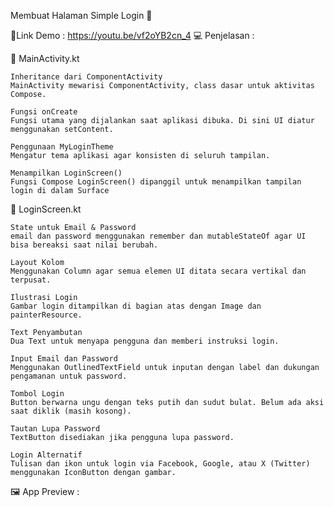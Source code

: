  Membuat Halaman Simple Login 📲
 
🔗Link Demo : https://youtu.be/vf2oYB2cn_4
💻 Penjelasan :

🔸 MainActivity.kt

    Inheritance dari ComponentActivity
    MainActivity mewarisi ComponentActivity, class dasar untuk aktivitas Compose.

    Fungsi onCreate
    Fungsi utama yang dijalankan saat aplikasi dibuka. Di sini UI diatur menggunakan setContent.

    Penggunaan MyLoginTheme
    Mengatur tema aplikasi agar konsisten di seluruh tampilan.

    Menampilkan LoginScreen()
    Fungsi Compose LoginScreen() dipanggil untuk menampilkan tampilan login di dalam Surface

🔸 LoginScreen.kt

    State untuk Email & Password
    email dan password menggunakan remember dan mutableStateOf agar UI bisa bereaksi saat nilai berubah.

    Layout Kolom
    Menggunakan Column agar semua elemen UI ditata secara vertikal dan terpusat.

    Ilustrasi Login
    Gambar login ditampilkan di bagian atas dengan Image dan painterResource.

    Text Penyambutan
    Dua Text untuk menyapa pengguna dan memberi instruksi login.

    Input Email dan Password
    Menggunakan OutlinedTextField untuk inputan dengan label dan dukungan pengamanan untuk password.

    Tombol Login
    Button berwarna ungu dengan teks putih dan sudut bulat. Belum ada aksi saat diklik (masih kosong).

    Tautan Lupa Password
    TextButton disediakan jika pengguna lupa password.

    Login Alternatif
    Tulisan dan ikon untuk login via Facebook, Google, atau X (Twitter) menggunakan IconButton dengan gambar.

🖼️ App Preview : 
